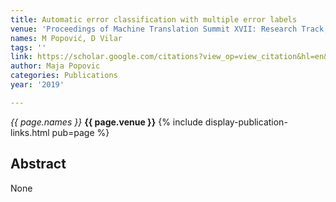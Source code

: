 ```yaml
---
title: Automatic error classification with multiple error labels
venue: 'Proceedings of Machine Translation Summit XVII: Research Track, 87-95, 2019'
names: M Popović, D Vilar
tags: ''
link: https://scholar.google.com/citations?view_op=view_citation&hl=en&user=KdAV2Y0AAAAJ&pagesize=100&sortby=pubdate&citation_for_view=KdAV2Y0AAAAJ:1qzjygNMrQYC
author: Maja Popovic
categories: Publications
year: '2019'

---
```


*{{ page.names }}*
**{{ page.venue }}**
{% include display-publication-links.html pub=page %}
## Abstract

None